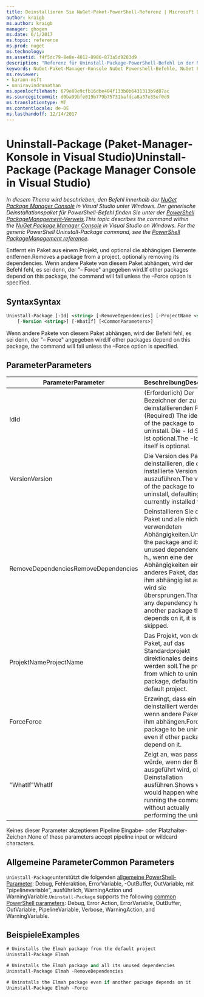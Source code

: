 ```yaml
---
title: Deinstallieren Sie NuGet-Paket-PowerShell-Referenz | Microsoft Docs
author: kraigb
ms.author: kraigb
manager: ghogen
ms.date: 6/1/2017
ms.topic: reference
ms.prod: nuget
ms.technology: 
ms.assetid: f4f5dc79-8e8e-4012-8986-873a5d9283d9
description: "Referenz für Uninstall-Package-PowerShell-Befehl in der NuGet-Paket-Manager-Konsole in Visual Studio."
keywords: NuGet-Paket-Manager-Konsole NuGet Powershell-Befehle, NuGet Powershell-Referenz, Uninstall-Package
ms.reviewer:
- karann-msft
- unniravindranathan
ms.openlocfilehash: 679e89e9cfb16dbe484f133b0b6431313b9d87ac
ms.sourcegitcommit: d0ba99bfe019b779b75731bafdca8a37e35ef0d9
ms.translationtype: MT
ms.contentlocale: de-DE
ms.lasthandoff: 12/14/2017
---
```

# <a name="uninstall-package-package-manager-console-in-visual-studio"></a><span data-ttu-id="bbc02-104">Uninstall-Package (Paket-Manager-Konsole in Visual Studio)</span><span class="sxs-lookup"><span data-stu-id="bbc02-104">Uninstall-Package (Package Manager Console in Visual Studio)</span></span>

<span data-ttu-id="bbc02-105">*In diesem Thema wird beschrieben, den Befehl innerhalb der [NuGet Package Manager Console](Package-Manager-Console.md) in Visual Studio unter Windows. Der generische Deinstallationspaket für PowerShell-Befehl finden Sie unter der [PowerShell PackageManagement-Verweis](https://docs.microsoft.com/powershell/module/packagemanagement/?view=powershell-6).*</span><span class="sxs-lookup"><span data-stu-id="bbc02-105">*This topic describes the command within the [NuGet Package Manager Console](Package-Manager-Console.md) in Visual Studio on Windows. For the generic PowerShell Uninstall-Package command, see the [PowerShell PackageManagement reference](https://docs.microsoft.com/powershell/module/packagemanagement/?view=powershell-6).*</span></span>

<span data-ttu-id="bbc02-106">Entfernt ein Paket aus einem Projekt, und optional die abhängigen Elemente entfernen.</span><span class="sxs-lookup"><span data-stu-id="bbc02-106">Removes a package from a project, optionally removing its dependencies.</span></span> <span data-ttu-id="bbc02-107">Wenn andere Pakete von diesem Paket abhängen, wird der Befehl fehl, es sei denn, der "– Force" angegeben wird.</span><span class="sxs-lookup"><span data-stu-id="bbc02-107">If other packages depend on this package, the command will fail unless the –Force option is specified.</span></span>

## <a name="syntax"></a><span data-ttu-id="bbc02-108">Syntax</span><span class="sxs-lookup"><span data-stu-id="bbc02-108">Syntax</span></span>

```ps
Uninstall-Package [-Id] <string> [-RemoveDependencies] [-ProjectName <string>] [-Force]
    [-Version <string>] [-WhatIf] [<CommonParameters>]
```

<span data-ttu-id="bbc02-109">Wenn andere Pakete von diesem Paket abhängen, wird der Befehl fehl, es sei denn, der "– Force" angegeben wird.</span><span class="sxs-lookup"><span data-stu-id="bbc02-109">If other packages depend on this package, the command will fail unless the –Force option is specified.</span></span>

## <a name="parameters"></a><span data-ttu-id="bbc02-110">Parameter</span><span class="sxs-lookup"><span data-stu-id="bbc02-110">Parameters</span></span>

| <span data-ttu-id="bbc02-111">Parameter</span><span class="sxs-lookup"><span data-stu-id="bbc02-111">Parameter</span></span> | <span data-ttu-id="bbc02-112">Beschreibung</span><span class="sxs-lookup"><span data-stu-id="bbc02-112">Description</span></span> |
| --- | --- |
| <span data-ttu-id="bbc02-113">Id</span><span class="sxs-lookup"><span data-stu-id="bbc02-113">Id</span></span> | <span data-ttu-id="bbc02-114">(Erforderlich) Der Bezeichner der zu deinstallierenden Pakets.</span><span class="sxs-lookup"><span data-stu-id="bbc02-114">(Required) The identifier of the package to uninstall.</span></span> <span data-ttu-id="bbc02-115">Die - Id Schalter ist optional.</span><span class="sxs-lookup"><span data-stu-id="bbc02-115">The -Id switch itself is optional.</span></span> |
| <span data-ttu-id="bbc02-116">Version</span><span class="sxs-lookup"><span data-stu-id="bbc02-116">Version</span></span> | <span data-ttu-id="bbc02-117">Die Version des Pakets zu deinstallieren, die derzeit installierte Version auszuführen.</span><span class="sxs-lookup"><span data-stu-id="bbc02-117">The version of the package to uninstall, defaulting to the currently installed version.</span></span> |
| <span data-ttu-id="bbc02-118">RemoveDependencies</span><span class="sxs-lookup"><span data-stu-id="bbc02-118">RemoveDependencies</span></span> | <span data-ttu-id="bbc02-119">Deinstallieren Sie das Paket und alle nicht verwendeten Abhängigkeiten.</span><span class="sxs-lookup"><span data-stu-id="bbc02-119">Uninstall the package and its unused dependencies.</span></span> <span data-ttu-id="bbc02-120">D. h., wenn eine der Abhängigkeiten ein anderes Paket, das von ihm abhängig ist aufweist, wird sie übersprungen.</span><span class="sxs-lookup"><span data-stu-id="bbc02-120">That is, if any dependency has another package that depends on it, it is skipped.</span></span> |
| <span data-ttu-id="bbc02-121">ProjektName</span><span class="sxs-lookup"><span data-stu-id="bbc02-121">ProjectName</span></span> | <span data-ttu-id="bbc02-122">Das Projekt, von dem das Paket, auf das Standardprojekt direktionales deinstalliert werden soll.</span><span class="sxs-lookup"><span data-stu-id="bbc02-122">The project from which to uninstall the package, defaulting to the default project.</span></span> |
| <span data-ttu-id="bbc02-123">Force</span><span class="sxs-lookup"><span data-stu-id="bbc02-123">Force</span></span> | <span data-ttu-id="bbc02-124">Erzwingt, dass ein Paket deinstalliert werden, auch wenn andere Pakete von ihm abhängen.</span><span class="sxs-lookup"><span data-stu-id="bbc02-124">Forces a package to be uninstalled, even if other packages depend on it.</span></span> |
| <span data-ttu-id="bbc02-125">"WhatIf"</span><span class="sxs-lookup"><span data-stu-id="bbc02-125">WhatIf</span></span> | <span data-ttu-id="bbc02-126">Zeigt an, was passieren würde, wenn der Befehl ausgeführt wird, ohne die Deinstallation ausführen.</span><span class="sxs-lookup"><span data-stu-id="bbc02-126">Shows what would happen when running the command without actually performing the uninstall.</span></span> |

<span data-ttu-id="bbc02-127">Keines dieser Parameter akzeptieren Pipeline Eingabe- oder Platzhalter-Zeichen.</span><span class="sxs-lookup"><span data-stu-id="bbc02-127">None of these parameters accept pipeline input or wildcard characters.</span></span>

## <a name="common-parameters"></a><span data-ttu-id="bbc02-128">Allgemeine Parameter</span><span class="sxs-lookup"><span data-stu-id="bbc02-128">Common Parameters</span></span>

<span data-ttu-id="bbc02-129">`Uninstall-Package`unterstützt die folgenden [allgemeine PowerShell-Parameter](http://go.microsoft.com/fwlink/?LinkID=113216): Debug, Fehleraktion, ErrorVariable, -OutBuffer, OutVariable, mit "pipelinevariable", ausführlich, WarningAction und WarningVariable.</span><span class="sxs-lookup"><span data-stu-id="bbc02-129">`Uninstall-Package` supports the following [common PowerShell parameters](http://go.microsoft.com/fwlink/?LinkID=113216): Debug, Error Action, ErrorVariable, OutBuffer, OutVariable, PipelineVariable, Verbose, WarningAction, and WarningVariable.</span></span>

## <a name="examples"></a><span data-ttu-id="bbc02-130">Beispiele</span><span class="sxs-lookup"><span data-stu-id="bbc02-130">Examples</span></span>

```ps
# Uninstalls the Elmah package from the default project
Uninstall-Package Elmah

# Uninstalls the Elmah package and all its unused dependencies
Uninstall-Package Elmah -RemoveDependencies 

# Uninstalls the Elmah package even if another package depends on it
Uninstall-Package Elmah -Force
```
